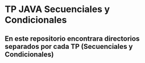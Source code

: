 # TP JAVA Secuenciales y Condicionales

## En este repositorio encontrara directorios separados por cada TP (Secuenciales y Condicionales)
